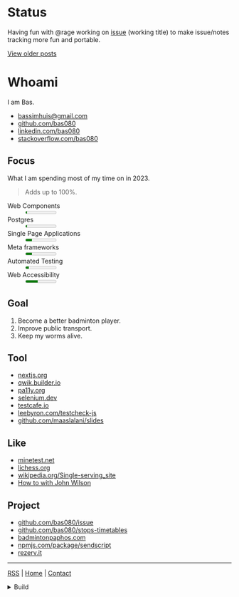 # Status

Having fun with @rage working on [issue](https://github.com/bas080/issue) (working
title) to make issue/notes tracking more fun and portable.


<a href="#Posts">View older posts</a>

# Whoami

I am Bas.

- [bassimhuis@gmail.com](mailto:bassimhuis@gmail.com)
- [github.com/bas080](https://github.com/bas080)
- [linkedin.com/bas080](https://www.linkedin.com/in/bas080)
- [stackoverflow.com/bas080](https://stackoverflow.com/users/989394/bas080)

## Focus

What I am spending most of my time on in 2023.

> Adds up to 100%.

<dl>

  <dt>Web Components</dt>
  <dd title="5/100">
    <meter max="100" value="5">5/100</meter>
  </dd>

  <dt>Postgres</dt>
  <dd title="5/100">
    <meter max="100" value="5">5/100</meter>
  </dd>

  <dt>Single Page Applications</dt>
  <dd title="20/100">
    <meter max="100" value="20">20/100</meter>
  </dd>

  <dt>Meta frameworks</dt>
  <dd title="20/100">
    <meter max="100" value="20">20/100</meter>
  </dd>

  <dt>Automated Testing</dt>
  <dd title="10/100">
    <meter max="100" value="10">10/100</meter>
  </dd>

  <dt>Web Accessibility</dt>
  <dd title="40/100">
    <meter max="100" value="40">40/100</meter>
  </dd>

</dl>

## Goal

1. Become a better badminton player.
2. Improve public transport.
3. Keep my worms alive.

## Tool

- [nextjs.org](https://nextjs.org)
- [qwik.builder.io](https://qwik.builder.io)
- [pa11y.org](https://pa11y.org)
- [selenium.dev](https://www.selenium.dev/selenium/docs/api/javascript/index.html)
- [testcafe.io](https://testcafe.io)
- [leebyron.com/testcheck-js](http://leebyron.com/testcheck-js/)
- [github.com/maaslalani/slides](https://github.com/maaslalani/slides)

## Like

- [minetest.net](https://www.minetest.net/)
- [lichess.org](https://lichess.org/)
- [wikipedia.org/Single-serving_site](https://en.wikipedia.org/wiki/Single-serving_site)
- [How to with John Wilson](https://www.imdb.com/title/tt10801534/)

## Project

- [github.com/bas080/issue](https://github.com/bas080/issue)
- [github.com/bas080/stops-timetables](https://github.com/bas080/stops-timetables)
- [badmintonpaphos.com](https://badmintonpaphos.com)
- [npmjs.com/package/sendscript](https://www.npmjs.com/package/sendscript)
- [rezerv.it](https://rezerv.it)

---

[RSS](https://github.com/bas080/bas080.github.io/commits/master.atom) |
[Home](#) |
[Contact](#Whoami)

<details class="display-none">

<summary>
Build
</summary>

This file is created with `markatzea`, `pandoc` and `simplecss`.

```bash
test -n "$RECUR" || {

  echo '# Status'
  echo
  cat status.md
  echo
  echo
  echo '<a href="#Posts">View older posts</a>'
  echo

  RECUR=1 markatzea README.mz
} | tee README.md

LANG=en date -Ih

{
echo '<!doctype html>
<html lang="en">
<head>
  <title>bas080</title>
  <link rel="icon" href="data:image/svg+xml,&lt;svg xmlns=%22http://www.w3.org/2000/svg%22 viewBox=%220 0 100 100%22&gt;&lt;text y=%22.9em%22 font-size=%2290%22&gt;🍲&lt;/text&gt;&lt;/svg&gt;"/>
  <meta name="viewport" content="width=device-width, initial-scale=1.0">
  <meta http-equiv="X-UA-Compatible" content="IE=edge">
  <meta name="description" content="Greetings from your friendly and helpful neighborhood web dev.">

  <script>
    (function() {

      function wow(event) {
        var dialog = document.getElementsByTagName("dialog")[0]
        if (window.location.hash.startsWith("#Posts"))
          dialog.showModal()
        else
          dialog.close()
      }

      window.addEventListener("popstate", wow);
      window.addEventListener("DOMContentLoaded", wow);

    })();
  </script>

  <style>


    :root, ::backdrop {
        --bg: #fff;
        --accent-bg: #f5f7ff;
        --text: midnightblue;
        --text-light: #585858;
        --border: gainsboro;
        --accent: deeppink;
        --code: #d81b60;
        --preformatted: #444;
        --marked: #ffdd33;
        --disabled: #efefef;
    }

    @media (prefers-color-scheme: dark) {
      :root, ::backdrop {
          color-scheme: dark;
          --bg: #212121;
          --border: #444444;
          --accent-bg: #2b2b2b;
          --text: #dcdcdc;
          --text-light: #ababab;
          --accent: deepskyblue;
          --code: #f06292;
          --preformatted: #ccc;
          --disabled: #111;
      }
    }

    dt {
      margin-top: 1rem;
    }

    meter::-webkit-meter-optimum-value {
      background: var(--code);
    }

    meter {
      width: calc(100% - 5vw);
      max-width: 512px;
    }

    a {
        text-decoration: none;
        color: var(--accent);
    }


    hr {
        margin: 2rem 0;
    }

    ul {
      list-style-type: square;
    }

    ul, ol {
      padding-left: 0;
      list-style-position: inside;
    }

    body {
      margin: 0 3vh;
      font-family: monospace;
      color: var(--text);
      background-color: var(--bg);
    }


    h2, h3 {
        font-weight: normal;
    }

    h1, h2, h3 {
      font-size: 1em;
      padding-top: 3vh;
      margin: 0;
    }

    h1 a, h2 a, h3 a {
      background-color: var(--text);
      color: var(--bg);
      padding: 0 1ex;
      display: inline;
    }

    a:hover {
      text-decoration: underline;
    }

    :focus {
      outline: 2px solid var(--text);
      outline-offset: 2px;
    }

    p, li {
      line-height: 1.625;
    }

    dialog {
        background-color: var(--bg);
        border: 1px solid var(--border);
    }

    .pull-right {
      float: right;
    }
    html:has(dialog[open]:modal) {
      overflow: hidden;
    }
    .display-none {
      display: none;
    }
    body {
      overflow-x: hidden;
    }

  </style>
</head>
<body>
<main>
'



echo '<dialog>'
echo '<a href="#" class="pull-right">Close</a>'

echo

echo '<h1>Posts</h1>'

{
  git log --pretty=format:"%H %as" status.md
  echo
} | while read -r hash datum; do
  echo "<h2 id='Posts/$datum'><a href='#Posts/$datum'>$datum</a></h2>"
  echo
  git show "$hash:./status.md"
  echo
done | pandoc

echo '</dialog>'

pandoc README.md

echo '<script>'

npx babel -f - --presets=@babel/preset-env <<< '(function () {
  for (const item of document.querySelectorAll("h1,h2,h3")) {

    if (item.children.length !== 0) continue
    // if (item.childNodes[0].nodeType !== item.TEXT_NODE) continue

    const id = item.innerText

    item.setAttribute("id", id)

    if (!id) return

    const anchor = document.createElement("a")

    anchor.setAttribute("href", `#${id}`)
    anchor.innerText = id

    item.innerText = ""
    item.appendChild(anchor)
  }
})();' | npx terser

echo '</script>'

echo '
</main>
</body>
</html>
'
} > index.html


```
```
2023-12-14T16+01:00
```
</details>

